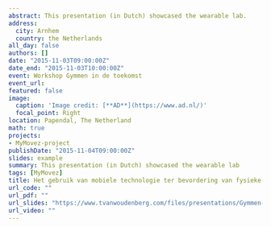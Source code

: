 ```yaml
---
abstract: This presentation (in Dutch) showcased the wearable lab.
address:
  city: Arnhem
  country: the Netherlands
all_day: false
authors: []
date: "2015-11-03T09:00:00Z"
date_end: "2015-11-03T10:00:00Z"
event: Workshop Gymmen in de toekomst
event_url:
featured: false
image:
  caption: 'Image credit: [**AD**](https://www.ad.nl/)'
  focal_point: Right
location: Papendal, The Netherland
math: true
projects:
- MyMovez-project
publishDate: "2015-11-04T09:00:00Z"
slides: example
summary: This presentation (in Dutch) showcased the wearable lab
tags: [MyMovez]
title: Het gebruik van mobiele technologie ter bevordering van fysieke activiteit en gezondheid.
url_code: ""
url_pdf: ""
url_slides: "https://www.tvanwoudenberg.com/files/presentations/Gymmen-in-de-toekomst.pdf"
url_video: ""
---
```

